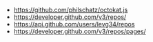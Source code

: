 - https://github.com/philschatz/octokat.js
- https://developer.github.com/v3/repos/
- https://api.github.com/users/levg34/repos
- https://developer.github.com/v3/repos/pages/
